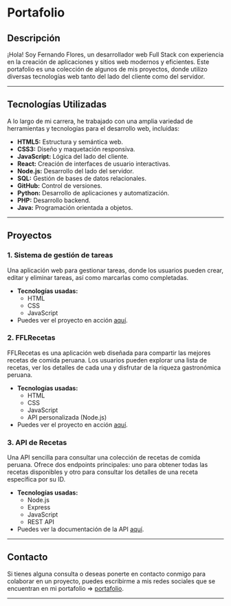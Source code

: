 # Portafolio

## Descripción

¡Hola! Soy Fernando Flores, un desarrollador web Full Stack con experiencia en la creación de aplicaciones y sitios web modernos y eficientes. Este portafolio es una colección de algunos de mis proyectos, donde utilizo diversas tecnologías web tanto del lado del cliente como del servidor.

---

## Tecnologías Utilizadas

A lo largo de mi carrera, he trabajado con una amplia variedad de herramientas y tecnologías para el desarrollo web, incluidas:

- **HTML5:** Estructura y semántica web.
- **CSS3:** Diseño y maquetación responsiva.
- **JavaScript:** Lógica del lado del cliente.
- **React:** Creación de interfaces de usuario interactivas.
- **Node.js:** Desarrollo del lado del servidor.
- **SQL:** Gestión de bases de datos relacionales.
- **GitHub:** Control de versiones.
- **Python:** Desarrollo de aplicaciones y automatización.
- **PHP:** Desarrollo backend.
- **Java:** Programación orientada a objetos.

---

## Proyectos

### 1. Sistema de gestión de tareas
Una aplicación web para gestionar tareas, donde los usuarios pueden crear, editar y eliminar tareas, así como marcarlas como completadas. 
- **Tecnologías usadas:**
  - HTML
  - CSS
  - JavaScript
- Puedes ver el proyecto en acción [aquí](https://lohapgr.github.io/CRUD_app/).

### 2. FFLRecetas
FFLRecetas es una aplicación web diseñada para compartir las mejores recetas de comida peruana. Los usuarios pueden explorar una lista de recetas, ver los detalles de cada una y disfrutar de la riqueza gastronómica peruana.
- **Tecnologías usadas:**
  - HTML
  - CSS
  - JavaScript
  - API personalizada (Node.js)
- Puedes ver el proyecto en acción [aquí](https://lohapgr.github.io/recetas/).

### 3. API de Recetas
Una API sencilla para consultar una colección de recetas de comida peruana. Ofrece dos endpoints principales: uno para obtener todas las recetas disponibles y otro para consultar los detalles de una receta específica por su ID.
- **Tecnologías usadas:**
  - Node.js
  - Express
  - JavaScript
  - REST API
- Puedes ver la documentación de la API [aquí](https://easy-recipes.up.railway.app/documentacion).

---

## Contacto

Si tienes alguna consulta o deseas ponerte en contacto conmigo para colaborar en un proyecto, puedes escribirme a mis redes sociales que se encuentran en mi portafolio => [portafolio](https://tu-usuario.github.io/).

---
